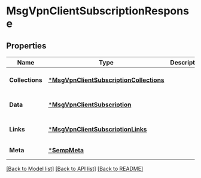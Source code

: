 # MsgVpnClientSubscriptionResponse

## Properties
Name | Type | Description | Notes
------------ | ------------- | ------------- | -------------
**Collections** | [***MsgVpnClientSubscriptionCollections**](MsgVpnClientSubscriptionCollections.md) |  | [optional] [default to null]
**Data** | [***MsgVpnClientSubscription**](MsgVpnClientSubscription.md) |  | [optional] [default to null]
**Links** | [***MsgVpnClientSubscriptionLinks**](MsgVpnClientSubscriptionLinks.md) |  | [optional] [default to null]
**Meta** | [***SempMeta**](SempMeta.md) |  | [default to null]

[[Back to Model list]](../README.md#documentation-for-models) [[Back to API list]](../README.md#documentation-for-api-endpoints) [[Back to README]](../README.md)

